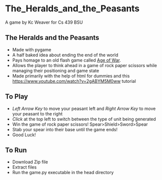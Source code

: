# The_Heralds_and_the_Peasants
A game by Kc Weaver
for Cs 439 BSU


## The Heralds and the Peasants
  - Made with pygame
  - A half baked idea about ending the end of the world
  - Pays homage to an old flash game called [Age of War](https://www.youtube.com/watch?v=aKeczow4iyI).
  - Allows the player to think ahead in a game of rock paper scissors while managing their positioning and game state
  - Made primarily with the help of html for dummies and this https://www.youtube.com/watch?v=2gABYM5M0ww tutorial

## To Play
  - *Left Arrow Key* to move your peasant left and *Right Arrow Key* to move your peasant to the right
  - *Click* at the top left to switch between the type of unit being generated
  -  Win the game of rock paper scissors! Spear>Shield>Sword>Spear
  -  Stab your spear into their base until the game ends!
  -  Good Luck!

## To Run
  - Download Zip file
  - Extract files
  - Run the game.py executable in the head directory
